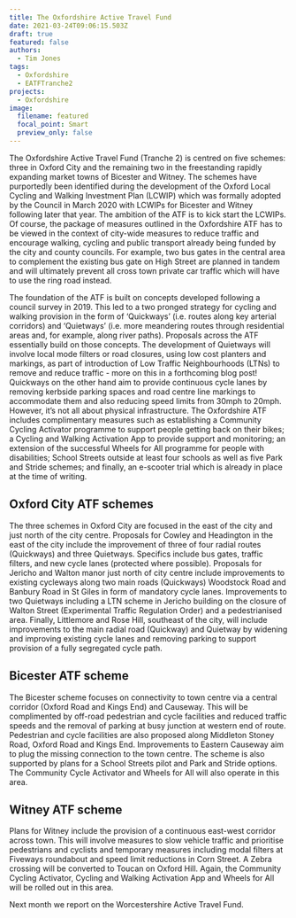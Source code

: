 ```yaml
---
title: The Oxfordshire Active Travel Fund
date: 2021-03-24T09:06:15.503Z
draft: true
featured: false
authors:
  - Tim Jones
tags:
  - Oxfordshire
  - EATFTranche2
projects:
  - Oxfordshire
image:
  filename: featured
  focal_point: Smart
  preview_only: false
---
```

The Oxfordshire Active Travel Fund (Tranche 2) is centred on five schemes: three in Oxford City and the remaining two in the freestanding rapidly expanding market towns of Bicester and Witney. The schemes have purportedly been identified during the development of the Oxford Local Cycling and Walking Investment Plan (LCWIP) which was formally adopted by the Council in March 2020 with LCWIPs for Bicester and Witney following later that year. The ambition of the ATF is to kick start the LCWIPs. Of course, the package of measures outlined in the Oxfordshire ATF has to be viewed in the context of city-wide measures to reduce traffic and encourage walking, cycling and public transport already being funded by the city and county councils. For example, two bus gates in the central area to complement the existing bus gate on High Street are planned in tandem and will ultimately prevent all cross town private car traffic which will have to use the ring road instead.

The foundation of the ATF is built on concepts developed following a council survey in 2019. This led to a two pronged strategy for cycling and walking provision in the form of ‘Quickways’ (i.e. routes along key arterial corridors) and ‘Quietways’ (i.e. more meandering routes through residential areas and, for example, along river paths). Proposals across the ATF essentially build on those concepts. The development of Quietways will involve local mode filters or road closures, using low cost planters and markings, as part of introduction of Low Traffic Neighbourhoods (LTNs) to remove and reduce traffic - more on this in a forthcoming blog post! Quickways on the other hand aim to provide continuous cycle lanes by removing kerbside parking spaces and road centre line markings to accommodate them and also reducing speed limits from 30mph to 20mph. However, it’s not all about physical infrastructure. The Oxfordshire ATF includes complimentary measures such as establishing a Community Cycling Activator programme to support people getting back on their bikes; a Cycling and Walking Activation App to provide support and monitoring; an extension of the successful Wheels for All programme for people with disabilities; School Streets outside at least four schools as well as five Park and Stride schemes; and finally, an e-scooter trial which is already in place at the time of writing.

## Oxford City ATF schemes

The three schemes in Oxford City are focused in the east of the city and just north of the city centre. Proposals for Cowley and Headington in the east of the city include the improvement of three of four radial routes (Quickways) and three Quietways. Specifics include bus gates, traffic filters, and new cycle lanes (protected where possible). Proposals for Jericho and Walton manor just north of city centre include improvements to existing cycleways along two main roads (Quickways) Woodstock Road and Banbury Road in St Giles in form of mandatory cycle lanes. Improvements to two Quietways including a LTN scheme in Jericho building on the closure of Walton Street (Experimental Traffic Regulation Order) and a pedestrianised area. Finally, Littlemore and Rose Hill, southeast of the city, will include improvements to the main radial road (Quickway) and Quietway by widening and improving existing cycle lanes and removing parking to support provision of a fully segregated cycle path.

## Bicester ATF scheme

The Bicester scheme focuses on connectivity to town centre via a central corridor (Oxford Road and Kings End) and Causeway. This will be complimented by off-road pedestrian and cycle facilities and reduced traffic speeds and the removal of parking at busy junction at western end of route. Pedestrian and cycle facilities are also proposed along Middleton Stoney Road, Oxford Road and Kings End. Improvements to Eastern Causeway aim to plug the missing connection to the town centre. The scheme is also supported by plans for a School Streets pilot and Park and Stride options. The Community Cycle Activator and Wheels for All will also operate in this area.

## Witney ATF scheme

Plans for Witney include the provision of a continuous east-west corridor across town. This will involve measures to slow vehicle traffic and prioritise pedestrians and cyclists and temporary measures including modal filters at Fiveways roundabout and speed limit reductions in Corn Street. A Zebra crossing will be converted to Toucan on Oxford Hill. Again, the Community Cycling Activator, Cycling and Walking Activation App and Wheels for All will be rolled out in this area.

Next month we report on the Worcestershire Active Travel Fund.